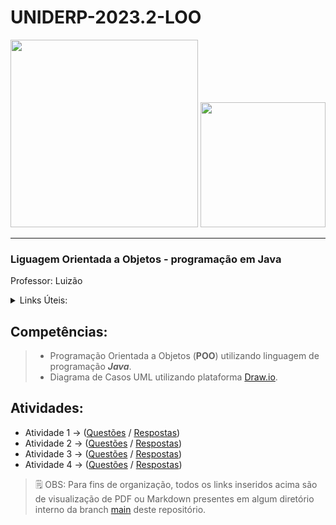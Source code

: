 # UNIDERP-2023.2-LOO
<img src="https://blog.uniderp.com.br/wp-content/uploads/2019/11/logo-uniderp-png-4.png" width=300>
<img src="https://marcas-logos.net/wp-content/uploads/2020/11/Java-logo.png" width=200>

----

### Liguagem Orientada a Objetos - programação em Java

Professor: Luizão

<details>
  <summary>Links Úteis:</summary>

  * Item 1
    * Subitem 1.1
    * Subitem 1.2
  * Item 2
    * Subitem 2.1
      * Subitem 2.1.1
      * Subitem 2.1.2
  * Item 3
</details>

## Competências:
> - Programação Orientada a Objetos (**POO**) utilizando linguagem de programação ***Java***.<br>
> - Diagrama de Casos UML utilizando plataforma [Draw.io](https://app.diagrams.net/).<br>

## Atividades:
<!-- Template para inserir novo: -->
<!-- > -  Atividade x -> ([Questões]() / [Respostas]())<br> -->
 -  Atividade 1 -> ([Questões](https://github.com/diogoJoseFreitas/UNIDERP-2023.2-LOO/blob/main/AULA-01/LOO%20-%20Atividade%2001%20-%20Quest%C3%B5es.pdf) / [Respostas](https://github.com/diogoJoseFreitas/UNIDERP-2023.2-LOO/blob/main/AULA-01/LOO%20-%20Atividade%2001%20-%20Respostas.pdf))<br>
 -  Atividade 2 -> ([Questões](https://github.com/diogoJoseFreitas/UNIDERP-2023.2-LOO/blob/main/AULA-02/LOO%20-%20Atividade%2002%20-%20Quest%C3%B5es.pdf) / [Respostas](https://github.com/diogoJoseFreitas/UNIDERP-2023.2-LOO/blob/main/AULA-02/LOO%20-%20Atividade%2002%20-%20Respostas.pdf))<br>
 -  Atividade 3 -> ([Questões](https://github.com/diogoJoseFreitas/UNIDERP-2023.2-LOO/blob/main/AULA-03/LOO%20-%20Atividade%2003%20-%20Quest%C3%B5es.pdf) / [Respostas](https://github.com/diogoJoseFreitas/UNIDERP-2023.2-LOO/blob/main/AULA-03/README.md))<br>
 -  Atividade 4 -> ([Questões](https://github.com/diogoJoseFreitas/UNIDERP-2023.2-LOO/blob/main/AULA-04/Atividade/docs/LOO%20-%20Atividade%2004%20-%20Quest%C3%B5es.pdf) / [Respostas](https://github.com/diogoJoseFreitas/UNIDERP-2023.2-LOO/blob/main/AULA-04/Atividade/LOO%20-%20Atividade%2004%20-%20Quest%C3%B5es.pdf))<br>

>🗒️ OBS: Para fins de organização, todos os links inseridos acima são de visualização de PDF ou Markdown presentes em algum diretório interno da branch [main](https://github.com/diogoJoseFreitas/UNIDERP-2023.2-LOO/tree/main) deste repositório.
